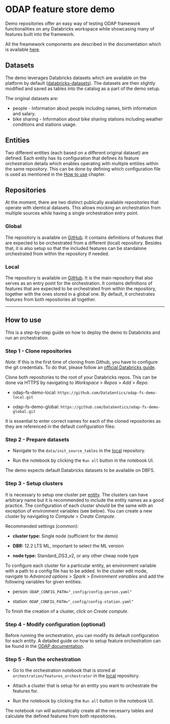 # ODAP feature store demo

Demo repositories offer an easy way of testing ODAP framework functionalities on any Databricks workspace while showcasing many of features built into the framework.

All the freamework components are described in the documentation which is available [here](https://www.notion.so/datasentics/ODAP-Use-Case-Framework-f6ed0a95140d48c69b642b568c6db85f).

## Datasets

The demo leverages Databricks datasets which are available on the platform by default ([databricks-datasets](https://docs.databricks.com/en/dbfs/databricks-datasets.html#databricks-datasets-databricks-datasets)). The datasets are then slightly modified and saved as tables into the catalog as a part of the demo setup. 

The original datasets are: 
* people - Information about people including names, birth information and salary.
* bike sharing - Information about bike sharing stations including weather conditions and stations usage. 

## Entities

Two different entities (each based on a different original dataset) are defined. Each entity has its configuration that defines its feature orchestration details which enables operating with multiple entities within the same repository. This can be done by defining which configuration file is used as mentioned in the [How to use](#how-to-use) chapter.

## Repositories

At the moment, there are two distinct publically available repositories that operate with identical datasets. This allows mocking an orchestration from multiple sources while having a single orchestration entry point.

### Global 
The repository is available on [GitHub](https://github.com/DataSentics/odap-fs-demo-global). It contains definitions of features that are expected to be orchestrated from a different (local) repository. Besides that, it is also setup so that the included features can be standalone orchestrated from within the repository if needed. 

### Local

The repository is available on [GitHub](https://github.com/DataSentics/odap-fs-demo-local). It is the main repository that also serves as an entry point for the orchestration. It contains definitions of features that are expected to be orchestrated from within the repository, together with the ones stored in a global one. By default, it orchestrates features from both repositories all together. 

---

## How to use

This is a step-by-step guide on how to deploy the demo to Databricks and run an orchestration. 

### Step 1 - Clone repositories

*Note:* If this is the first time of cloning from Github, you have to configure the git credentials. To do that, please follow an [official Databricks guide](https://docs.databricks.com/en/repos/get-access-tokens-from-git-provider.html).

Clone both repositories to the root of your Databricks repos. This can be done via HTTPS by navigating to *Workspace* > *Repos* > *Add* > *Repo*:

* odap-fs-demo-local: `https://github.com/DataSentics/odap-fs-demo-local.git`

* odap-fs-demo-global: `https://github.com/DataSentics/odap-fs-demo-global.git`

It is essential to enter correct names for each of the cloned repositories as they are referenced in the default configuration files:

### Step 2 - Prepare datasets 

* Navigate to the `data/init_source_tables` in the [local](https://github.com/DataSentics/odap-fs-demo-local) repository.

* Run the notebook by clicking the `Run all` button in the notebook UI.

The demo expects default Databricks datasets to be available on DBFS. 

### Step 3 - Setup clusters

It is necessary to setup one cluster per [entity](#entities). The clusters can have arbitrary name but it is recommended to include the entity names as a good practice. The configuration of each cluster should be the same with an exception of environment variables (see below). You can create a new cluster by navigating to *Compute* > *Create Compute*.  

Recommended settings (common): 
* **cluster type:** Single node (sufficient for the demo)

* **DBR:** 12.2 LTS ML, important to select the ML version

* **node type:** Standard_DS3_v2, or any other cheap node type

To configure each cluster for a particular entity, an environment variable with a path to a config file has to be added. In the cluster edit mode, navigate to *Advanced options* > *Spark* > *Environment variables* and add the following variables for given entities: 

* person: `ODAP_CONFIG_PATH="_config/config-person.yaml"`

* station: `ODAP_CONFIG_PATH="_config/config-station.yaml"`

To finish the creation of a cluster, click on *Create compute*. 

### Step 4 - Modify configuration (optional)

Before running the orchestration, you can modify its default configuration for each entity. A detailed guide on how to setup feature orchestration can be found in the [ODAP documentation](https://www.notion.so/datasentics/Configuring-calculation-1caba3bde82f48b4ab7e1ac6cc420e49).

### Step 5 - Run the orchestration

* Go to the orchestration notebook that is stored at `orchestration/features_orchestrator` in the [local](https://github.com/DataSentics/odap-fs-demo-local) repository. 

* Attach a cluster that is setup for an entity you want to orchestrate the features for. 

* Run the notebook by clicking the `Run all` button in the notebook UI.

The notebook run will automatically create all the necesarry tables and calculate the defined features from both repositories.
